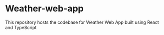 # Weather-web-app
This repository hosts the codebase for Weather Web App built using React and TypeScript

